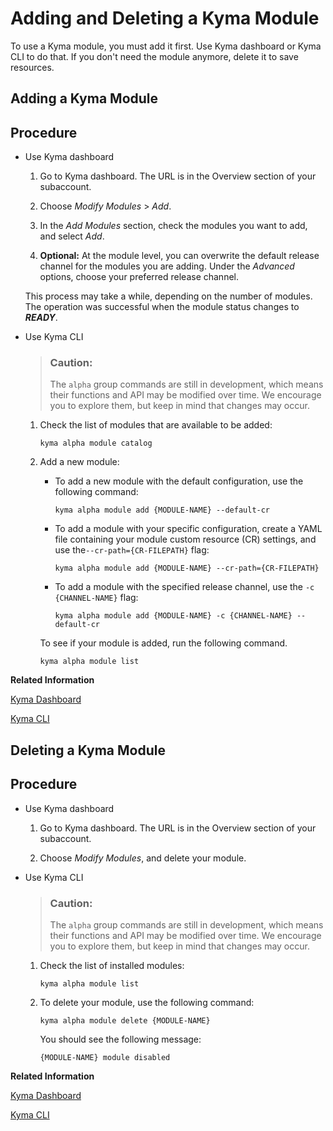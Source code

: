 <!-- loio1b548e9ad4744b978b8b595288b0cb5c -->

# Adding and Deleting a Kyma Module

To use a Kyma module, you must add it first. Use Kyma dashboard or Kyma CLI to do that. If you don't need the module anymore, delete it to save resources.

<a name="task_ux4_wxz_bfc"/>

<!-- task\_ux4\_wxz\_bfc -->

## Adding a Kyma Module



## Procedure

-   Use Kyma dashboard

    1.  Go to Kyma dashboard. The URL is in the Overview section of your subaccount.

    2.  Choose *Modify Modules* \> *Add*.

    3.  In the *Add Modules* section, check the modules you want to add, and select *Add*.

    4.  **Optional:** At the module level, you can overwrite the default release channel for the modules you are adding. Under the *Advanced* options, choose your preferred release channel.


    This process may take a while, depending on the number of modules. The operation was successful when the module status changes to ***READY***.

-   Use Kyma CLI

    > ### Caution:  
    > The `alpha` group commands are still in development, which means their functions and API may be modified over time. We encourage you to explore them, but keep in mind that changes may occur.

    1.  Check the list of modules that are available to be added:

        ```
        kyma alpha module catalog
        ```

    2.  Add a new module:

        -   To add a new module with the default configuration, use the following command:

            ```
            kyma alpha module add {MODULE-NAME} --default-cr
            ```

        -   To add a module with your specific configuration, create a YAML file containing your module custom resource \(CR\) settings, and use the`--cr-path={CR-FILEPATH}` flag:

            ```
            kyma alpha module add {MODULE-NAME} --cr-path={CR-FILEPATH}
            
            ```

        -   To add a module with the specified release channel, use the `-c {CHANNEL-NAME}` flag:

            ```
            kyma alpha module add {MODULE-NAME} -c {CHANNEL-NAME} --default-cr
            
            ```


        To see if your module is added, run the following command.

        ```
        kyma alpha module list
        ```



**Related Information**  


[Kyma Dashboard](../10-concepts/kyma-dashboard-482ae2f.md "Use Kyma dashboard to access various features and functionalities of SAP BTP, Kyma runtime.")

[Kyma CLI](../10-concepts/kyma-cli-292454b.md "Kyma CLI is an essential tool for application developers who want to get started quickly and efficiently with SAP BTP, Kyma runtime. Designed to streamline workflows, it simplifies complex tasks, enabling developers to deploy and manage applications easily")

<a name="task_o3l_vg1_cfc"/>

<!-- task\_o3l\_vg1\_cfc -->

## Deleting a Kyma Module



## Procedure

-   Use Kyma dashboard

    1.  Go to Kyma dashboard. The URL is in the Overview section of your subaccount.

    2.  Choose *Modify Modules*, and delete your module.


-   Use Kyma CLI

    > ### Caution:  
    > The `alpha` group commands are still in development, which means their functions and API may be modified over time. We encourage you to explore them, but keep in mind that changes may occur.

    1.  Check the list of installed modules:

        ```
        kyma alpha module list
        ```

    2.  To delete your module, use the following command:

        ```
        kyma alpha module delete {MODULE-NAME}
        ```

        You should see the following message:

        ```
        {MODULE-NAME} module disabled
        ```



**Related Information**  


[Kyma Dashboard](../10-concepts/kyma-dashboard-482ae2f.md "Use Kyma dashboard to access various features and functionalities of SAP BTP, Kyma runtime.")

[Kyma CLI](../10-concepts/kyma-cli-292454b.md "Kyma CLI is an essential tool for application developers who want to get started quickly and efficiently with SAP BTP, Kyma runtime. Designed to streamline workflows, it simplifies complex tasks, enabling developers to deploy and manage applications easily")

